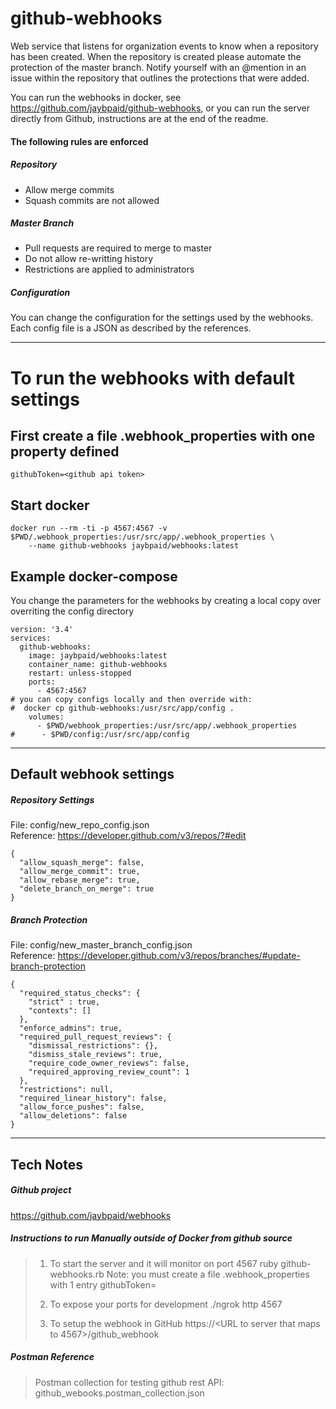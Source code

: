 # github-webhooks
Web service that listens for organization events to know when a repository has been created. When the repository is created please automate the protection of the master branch. Notify yourself with an @mention in an issue within the repository that outlines the protections that were added.

You can run the webhooks in docker, see https://github.com/jaybpaid/github-webhooks, or you can run the server directly from Github, instructions are at the end of the readme.

#### The following rules are enforced

##### Repository
* Allow merge commits
* Squash commits are not allowed

##### Master Branch
* Pull requests are required to merge to master
* Do not allow re-writting history
* Restrictions are applied to administrators


##### Configuration
You can change the configuration for the settings used by the webhooks.  Each config file is a JSON as described by the references.

---

# To run the webhooks with default settings

## First create a file .webhook_properties with one property defined

```
githubToken=<github api token>
```

## Start docker

``` 
docker run --rm -ti -p 4567:4567 -v $PWD/.webhook_properties:/usr/src/app/.webhook_properties \
	--name github-webhooks jaybpaid/webhooks:latest
```

## Example docker-compose

You change the parameters for the webhooks by creating a local copy over overriting the config directory

```
version: '3.4'
services:
  github-webhooks:
    image: jaybpaid/webhooks:latest
    container_name: github-webhooks
    restart: unless-stopped
    ports:
      - 4567:4567
# you can copy configs locally and then override with:
#  docker cp github-webhooks:/usr/src/app/config .
    volumes:
      - $PWD/webhook_properties:/usr/src/app/.webhook_properties
#      - $PWD/config:/usr/src/app/config
```
---

## Default webhook settings

##### Repository Settings

File: config/new_repo_config.json<br>
Reference: https://developer.github.com/v3/repos/?#edit

```
{
  "allow_squash_merge": false,
  "allow_merge_commit": true,
  "allow_rebase_merge": true,
  "delete_branch_on_merge": true
}
```

##### Branch Protection

File: config/new_master_branch_config.json<br>
Reference: https://developer.github.com/v3/repos/branches/#update-branch-protection

```
{ 
  "required_status_checks": {
	"strict" : true,
	"contexts": []
  },
  "enforce_admins": true,
  "required_pull_request_reviews": {
    "dismissal_restrictions": {},
    "dismiss_stale_reviews": true,
    "require_code_owner_reviews": false,
    "required_approving_review_count": 1
  },
  "restrictions": null,
  "required_linear_history": false,
  "allow_force_pushes": false,
  "allow_deletions": false
}
```
---


## Tech Notes

##### Github project

https://github.com/jaybpaid/webhooks


##### Instructions to run Manually outside of Docker from github source

> 1. To start the server and it will monitor on port 4567
> 	ruby github-webhooks.rb
>   Note: you must create a file .webhook_properties with 1 entry
>   githubToken=<github api token>
> 
> 2. To expose your ports for development
> ./ngrok http 4567
> 
> 3. To setup the webhook in GitHub
> https://<URL to server that maps to 4567>/github_webhook

##### Postman Reference

> Postman collection for testing github rest API: github_webooks.postman_collection.json


